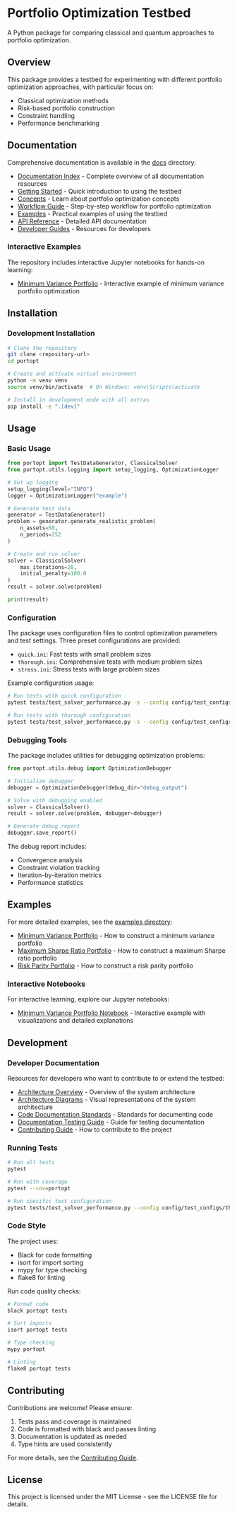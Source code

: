 # Portfolio Optimization Testbed

A Python package for comparing classical and quantum approaches to portfolio optimization.

## Overview
This package provides a testbed for experimenting with different portfolio optimization approaches, with particular focus on:
- Classical optimization methods
- Risk-based portfolio construction
- Constraint handling
- Performance benchmarking

## Documentation

Comprehensive documentation is available in the [docs](./docs) directory:

- [Documentation Index](./docs/index.md) - Complete overview of all documentation resources
- [Getting Started](./docs/getting-started/quick-start.md) - Quick introduction to using the testbed
- [Concepts](./docs/concepts/portfolio-tutorial.md) - Learn about portfolio optimization concepts
- [Workflow Guide](./docs/user-guides/workflow-guide.md) - Step-by-step workflow for portfolio optimization
- [Examples](./docs/examples/) - Practical examples of using the testbed
- [API Reference](./docs/reference/) - Detailed API documentation
- [Developer Guides](./docs/developer-guides/) - Resources for developers

### Interactive Examples

The repository includes interactive Jupyter notebooks for hands-on learning:

- [Minimum Variance Portfolio](./docs/examples/notebooks/minimum_variance_portfolio.ipynb) - Interactive example of minimum variance portfolio optimization

## Installation

### Development Installation
```bash
# Clone the repository
git clone <repository-url>
cd portopt

# Create and activate virtual environment
python -m venv venv
source venv/bin/activate  # On Windows: venv\Scripts\activate

# Install in development mode with all extras
pip install -e ".[dev]"
```

## Usage

### Basic Usage
```python
from portopt import TestDataGenerator, ClassicalSolver
from portopt.utils.logging import setup_logging, OptimizationLogger

# Set up logging
setup_logging(level="INFO")
logger = OptimizationLogger("example")

# Generate test data
generator = TestDataGenerator()
problem = generator.generate_realistic_problem(
    n_assets=50,
    n_periods=252
)

# Create and run solver
solver = ClassicalSolver(
    max_iterations=20,
    initial_penalty=100.0
)
result = solver.solve(problem)

print(result)
```

### Configuration
The package uses configuration files to control optimization parameters and test settings. Three preset configurations are provided:

- `quick.ini`: Fast tests with small problem sizes
- `thorough.ini`: Comprehensive tests with medium problem sizes
- `stress.ini`: Stress tests with large problem sizes

Example configuration usage:
```bash
# Run tests with quick configuration
pytest tests/test_solver_performance.py -s --config config/test_configs/quick.ini

# Run tests with thorough configuration
pytest tests/test_solver_performance.py -s --config config/test_configs/thorough.ini
```

### Debugging Tools
The package includes utilities for debugging optimization problems:

```python
from portopt.utils.debug import OptimizationDebugger

# Initialize debugger
debugger = OptimizationDebugger(debug_dir="debug_output")

# Solve with debugging enabled
solver = ClassicalSolver()
result = solver.solve(problem, debugger=debugger)

# Generate debug report
debugger.save_report()
```

The debug report includes:
- Convergence analysis
- Constraint violation tracking
- Iteration-by-iteration metrics
- Performance statistics

## Examples

For more detailed examples, see the [examples directory](./docs/examples):

- [Minimum Variance Portfolio](./docs/examples/minimum-variance-portfolio.md) - How to construct a minimum variance portfolio
- [Maximum Sharpe Ratio Portfolio](./docs/examples/maximum-sharpe-ratio-portfolio.md) - How to construct a maximum Sharpe ratio portfolio
- [Risk Parity Portfolio](./docs/examples/risk-parity-portfolio.md) - How to construct a risk parity portfolio

### Interactive Notebooks

For interactive learning, explore our Jupyter notebooks:

- [Minimum Variance Portfolio Notebook](./docs/examples/notebooks/minimum_variance_portfolio.ipynb) - Interactive example with visualizations and detailed explanations

## Development

### Developer Documentation

Resources for developers who want to contribute to or extend the testbed:

- [Architecture Overview](./docs/developer-guides/architecture.md) - Overview of the system architecture
- [Architecture Diagrams](./docs/developer-guides/architecture-diagram.md) - Visual representations of the system architecture
- [Code Documentation Standards](./docs/developer-guides/code-documentation-standards.md) - Standards for documenting code
- [Documentation Testing Guide](./docs/developer-guides/documentation-testing.md) - Guide for testing documentation
- [Contributing Guide](./docs/developer-guides/contributing.md) - How to contribute to the project

### Running Tests
```bash
# Run all tests
pytest

# Run with coverage
pytest --cov=portopt

# Run specific test configuration
pytest tests/test_solver_performance.py --config config/test_configs/thorough.ini
```

### Code Style
The project uses:
- Black for code formatting
- isort for import sorting
- mypy for type checking
- flake8 for linting

Run code quality checks:
```bash
# Format code
black portopt tests

# Sort imports
isort portopt tests

# Type checking
mypy portopt

# Linting
flake8 portopt tests
```

## Contributing
Contributions are welcome! Please ensure:
1. Tests pass and coverage is maintained
2. Code is formatted with black and passes linting
3. Documentation is updated as needed
4. Type hints are used consistently

For more details, see the [Contributing Guide](./docs/developer-guides/contributing.md).

## License
This project is licensed under the MIT License - see the LICENSE file for details.
